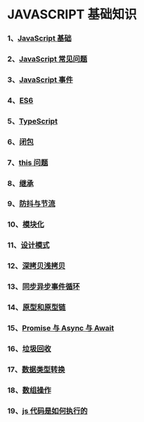 # JAVASCRIPT 基础知识

### 1、[JavaScript 基础](/JAVASCRIPT/JavaScript基础)

### 2、[JavaScript 常见问题](/JAVASCRIPT/JavaScript常见问题)

### 3、[JavaScript 事件](/JAVASCRIPT/JavaScript事件)

### 4、[ES6](/JAVASCRIPT/ES6)

### 5、[TypeScript](/JAVASCRIPT/TypeScript)

### 6、[闭包](/JAVASCRIPT/闭包)

### 7、[this 问题](/JAVASCRIPT/this问题)

### 8、[继承](/JAVASCRIPT/继承)

### 9、[防抖与节流](/JAVASCRIPT/防抖与节流)

### 10、[模块化](/JAVASCRIPT/模块化)

### 11、[设计模式](/JAVASCRIPT/设计模式)

### 12、[深拷贝浅拷贝](/JAVASCRIPT/深拷贝浅拷贝)

### 13、[同步异步事件循环](/JAVASCRIPT/同步异步事件循环)

### 14、[原型和原型链](/JAVASCRIPT/原型和原型链)

### 15、[Promise 与 Async 与 Await](/JAVASCRIPT/Promise与Async与Await)

### 16、[垃圾回收](/JAVASCRIPT/垃圾回收)

### 17、[数据类型转换](/JAVASCRIPT/数据类型转换)

### 18、[数组操作](/JAVASCRIPT/数组操作)

### 19、[js 代码是如何执行的](/JAVASCRIPT/js代码是如何执行的)
